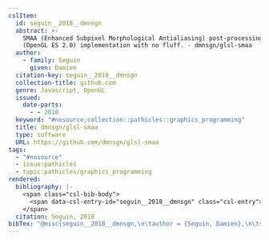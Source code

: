 ```yaml
---
cslItem:
  id: seguin__2018__dmnsgn
  abstract: >-
    SMAA (Enhanced Subpixel Morphological Antialiasing) post-processing; WebGL
    (OpenGL ES 2.0) implementation with no fluff. - dmnsgn/glsl-smaa
  author:
    - family: Seguin
      given: Damien
  citation-key: seguin__2018__dmnsgn
  collection-title: github.com
  genre: Javascript, OpenGL
  issued:
    date-parts:
      - - 2018
  keyword: "#nosource;collection::pathicles::graphics_programming"
  title: dmnsgn/glsl-smaa
  type: software
  URL: https://github.com/dmnsgn/glsl-smaa
tags:
  - "#nosource"
  - issue:pathicles
  - topic:pathicles/graphics_programming
rendered:
  bibliography: |-
    <span class="csl-bib-body">
      <span data-csl-entry-id="seguin__2018__dmnsgn" class="csl-entry">Seguin, D. 2018. <i>dmnsgn/glsl-smaa</i> [Javascript, OpenGL]. <a href='https://github.com/dmnsgn/glsl-smaa'>https://github.com/dmnsgn/glsl-smaa</a></span>
    </span>
  citation: Seguin, 2018
bibTex: "@misc{seguin__2018__dmnsgn,\n\tauthor = {Seguin, Damien},\n\tseries = {github.com},\n\tyear = {2018},\n\ttitle = {dmnsgn/glsl-smaa},\n\ttype = {Javascript, {OpenGL}},\n\thowpublished = {https://github.com/dmnsgn/glsl-smaa},\n}\n\n"
---
```

